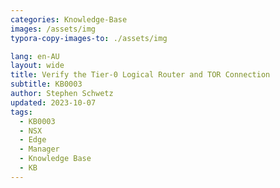 ```yaml
---
categories: Knowledge-Base
images: /assets/img
typora-copy-images-to: ./assets/img

lang: en-AU
layout: wide
title: Verify the Tier-0 Logical Router and TOR Connection
subtitle: KB0003 
author: Stephen Schwetz
updated: 2023-10-07
tags: 
  - KB0003
  - NSX
  - Edge
  - Manager
  - Knowledge Base
  - KB
---
```


